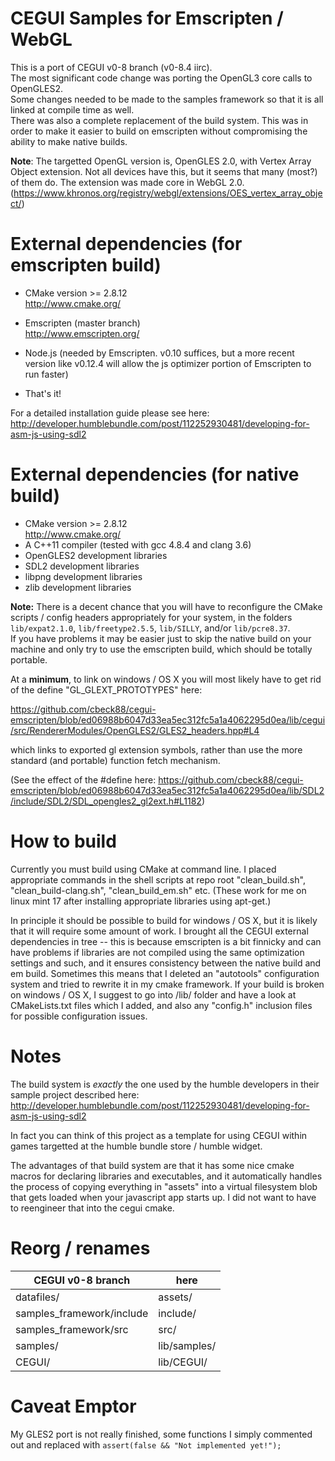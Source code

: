 CEGUI Samples for Emscripten / WebGL 
====================================

This is a port of CEGUI v0-8 branch (v0-8.4 iirc).  
The most significant code change was porting the OpenGL3 core calls to OpenGLES2.  
Some changes needed to be made to the samples framework so that it is all linked at compile time as well.  
There was also a complete replacement of the build system. This was in order to make it easier to build on emscripten without compromising the ability to make native builds.  

**Note**: The targetted OpenGL version is, OpenGLES 2.0, with Vertex Array Object extension.
Not all devices have this, but it seems that many (most?) of them do. The extension was made core in WebGL 2.0. (https://www.khronos.org/registry/webgl/extensions/OES_vertex_array_object/)

# External dependencies (for emscripten build)  

- CMake version >= 2.8.12	
      http://www.cmake.org/
- Emscripten (master branch)  
      http://www.emscripten.org/
- Node.js (needed by Emscripten. v0.10 suffices, but a more recent version like v0.12.4 will allow the js optimizer portion of Emscripten to run faster)

- That's it!

For a detailed installation guide please see here: http://developer.humblebundle.com/post/112252930481/developing-for-asm-js-using-sdl2

# External dependencies (for native build)

- CMake version >= 2.8.12  
      http://www.cmake.org/
- A C++11 compiler (tested with gcc 4.8.4 and clang 3.6)  
- OpenGLES2 development libraries
- SDL2 development libraries
- libpng development libraries
- zlib development libraries      

**Note:** There is a decent chance that you will have to reconfigure the CMake scripts / config headers appropriately for your system, in the folders `lib/expat2.1.0`, `lib/freetype2.5.5`, `lib/SILLY`, and/or `lib/pcre8.37`.  
If you have problems it may be easier just to skip the native build on your machine and only try to use the emscripten build, which should be totally portable.  

At a **minimum**, to link on windows / OS X you will most likely have to get rid of the define "GL_GLEXT_PROTOTYPES" here: 

https://github.com/cbeck88/cegui-emscripten/blob/ed06988b6047d33ea5ec312fc5a1a4062295d0ea/lib/cegui/src/RendererModules/OpenGLES2/GLES2_headers.hpp#L4

which links to exported gl extension symbols, rather than use the more standard (and portable) function fetch mechanism.

(See the effect of the #define here:  https://github.com/cbeck88/cegui-emscripten/blob/ed06988b6047d33ea5ec312fc5a1a4062295d0ea/lib/SDL2/include/SDL2/SDL_opengles2_gl2ext.h#L1182)

# How to build

Currently you must build using CMake at command line. I placed appropriate commands in the shell scripts at repo root "clean_build.sh", "clean_build-clang.sh", "clean_build_em.sh" etc. (These work for me on linux mint 17 after installing appropriate libraries using apt-get.)  
  
In principle it should be possible to build for windows / OS X, but it is likely that it will require some amount of work. I brought all the CEGUI external dependencies in tree -- this is because emscripten is a bit finnicky and can have problems if libraries are not compiled using the same optimization settings and such, and it ensures consistency between the native build and em build. Sometimes this means that I deleted an "autotools" configuration system and tried to rewrite it in my cmake framework. If your build is broken on windows / OS X, I suggest to go into /lib/ folder and have a look at CMakeLists.txt files which I added, and also any "config.h" inclusion files for possible configuration issues.


# Notes

The build system is *exactly* the one used by the humble developers in their sample project described here:  
  http://developer.humblebundle.com/post/112252930481/developing-for-asm-js-using-sdl2  

In fact you can think of this project as a template for using CEGUI within games targetted at the humble bundle store / humble widget.  
  
The advantages of that build system are that it has some nice cmake macros for declaring libraries and executables, and it automatically handles the process of copying everything in "assets" into a virtual filesystem blob that gets loaded when your javascript app starts up. I did not want to have to reengineer that into the cegui cmake.  

# Reorg / renames

| CEGUI v0-8 branch             |  here        |
|-------------------------------|--------------|
| datafiles/ 			| assets/      |
| samples_framework/include 	| include/     |
| samples_framework/src		| src/         |
| samples/			| lib/samples/ |
| CEGUI/			| lib/CEGUI/   |

# Caveat Emptor

My GLES2 port is not really finished, some functions I simply commented out and replaced with `assert(false && "Not implemented yet!");` 
